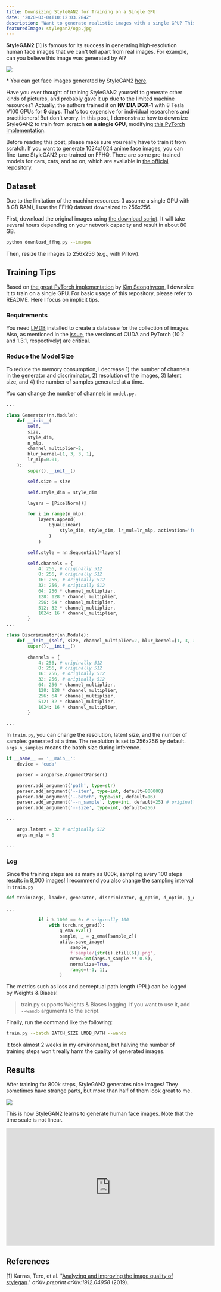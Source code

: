 ```yaml
---
title: Downsizing StyleGAN2 for Training on a Single GPU 
date: "2020-03-04T10:12:03.284Z"
description: "Want to generate realistic images with a single GPU? This post demonstrates how to downsize StyleGAN2 with slight performance degradation."
featuredImage: stylegan2/ogp.jpg
---
```

**StyleGAN2** [1] is famous for its success in generating high-resolution human face images that we can't tell apart from real images. For example, can you believe this image was generated by AI?

![](StyleGAN2.jpg)

\* You can get face images generated by StyleGAN2 [here](https://thispersondoesnotexist.com/).  

Have you ever thought of training StyleGAN2 yourself to generate other kinds of pictures, and probably gave it up due to the limited machine resources? Actually, the authors trained it on **NVIDIA DGX-1** with 8 Tesla V100 GPUs for **9 days**. That's too expensive for individual researchers and practitioners! But don't worry. In this post, I demonstrate how to downsize StyleGAN2 to train from scratch **on a single GPU**, modifying [this PyTorch implementation](https://github.com/rosinality/stylegan2-pytorch).

Before reading this post, please make sure you really have to train it from scratch. If you want to generate 1024x1024 anime face images, you can fine-tune StyleGAN2 pre-trained on FFHQ. There are some pre-trained models for cars, cats, and so on, which are available in [the official repository](https://github.com/NVlabs/stylegan2).

## Dataset
Due to the limitation of the machine resources (I assume a single GPU with 8 GB RAM), I use the FFHQ dataset downsized to 256x256.  

First, download the original images using [the download script](https://github.com/NVlabs/ffhq-dataset). It will take several hours depending on your network capacity and result in about 80 GB.

```bash
python download_ffhq.py --images
```

Then, resize the images to 256x256 (e.g., with Pillow). 

## Training Tips
Based on [the great PyTorch implementation](https://github.com/rosinality/stylegan2-pytorch) by [Kim Seonghyeon](https://github.com/rosinality), I downsize it to train on a single GPU. For basic usage of this repository, please refer to README. Here I focus on implicit tips.

### Requirements
You need [LMDB](https://lmdb.readthedocs.io/en/release/) installed to create a database for the collection of images. Also, as mentioned in the [issue](https://github.com/rosinality/stylegan2-pytorch/issues/5), the versions of CUDA and PyTorch (10.2 and 1.3.1, respectively) are critical.

### Reduce the Model Size
To reduce the memory consumption, I decrease 1) the number of channels in the generator and discriminator, 2) resolution of the images, 3) latent size, and 4) the number of samples generated at a time.  

You can change the number of channels in `model.py`.

```python:title=model.py
...

class Generator(nn.Module):
    def __init__(
        self,
        size,
        style_dim,
        n_mlp,
        channel_multiplier=2,
        blur_kernel=[1, 3, 3, 1],
        lr_mlp=0.01,
    ):
        super().__init__()

        self.size = size

        self.style_dim = style_dim

        layers = [PixelNorm()]

        for i in range(n_mlp):
            layers.append(
                EqualLinear(
                    style_dim, style_dim, lr_mul=lr_mlp, activation='fused_lrelu'
                )
            )

        self.style = nn.Sequential(*layers)

        self.channels = {
            4: 256, # originally 512
            8: 256, # originally 512
            16: 256, # originally 512
            32: 256, # originally 512
            64: 256 * channel_multiplier,
            128: 128 * channel_multiplier,
            256: 64 * channel_multiplier,
            512: 32 * channel_multiplier,
            1024: 16 * channel_multiplier,
        }
...

class Discriminator(nn.Module):
    def __init__(self, size, channel_multiplier=2, blur_kernel=[1, 3, 3, 1]):
        super().__init__()

        channels = {
            4: 256, # originally 512
            8: 256, # originally 512
            16: 256, # originally 512
            32: 256, # originally 512
            64: 256 * channel_multiplier,
            128: 128 * channel_multiplier,
            256: 64 * channel_multiplier,
            512: 32 * channel_multiplier,
            1024: 16 * channel_multiplier,
        }

...
```

In `train.py`, you can change the resolution, latent size, and the number of samples generated at a time. The resolution is set to 256x256 by default. `args.n_samples` means the batch size during inference.

```python:title=train.py
if __name__ == '__main__':
    device = 'cuda'

    parser = argparse.ArgumentParser()

    parser.add_argument('path', type=str)
    parser.add_argument('--iter', type=int, default=800000)
    parser.add_argument('--batch', type=int, default=16)
    parser.add_argument('--n_sample', type=int, default=25) # originally 64
    parser.add_argument('--size', type=int, default=256)

...

    args.latent = 32 # originally 512
    args.n_mlp = 8

...
```  

### Log
Since the training steps are as many as 800k, sampling every 100 steps results in 8,000 images! I recommend you also change the sampling interval in `train.py`

```python:title=train.py
def train(args, loader, generator, discriminator, g_optim, d_optim, g_ema, device):
    
...

            if i % 1000 == 0: # originally 100
                with torch.no_grad():
                    g_ema.eval()
                    sample, _ = g_ema([sample_z])
                    utils.save_image(
                        sample,
                        f'sample/{str(i).zfill(6)}.png',
                        nrow=int(args.n_sample ** 0.5),
                        normalize=True,
                        range=(-1, 1),
                    )

```

The metrics such as loss and perceptual path length (PPL) can be logged by Weights & Biases!

> train.py supports Weights & Biases logging. If you want to use it, add `--wandb` arguments to the script.

Finally, run the command like the following:

```bash
train.py --batch BATCH_SIZE LMDB_PATH --wandb
```

It took almost 2 weeks in my environment, but halving the number of training steps won't really harm the quality of generated images.

## Results
After training for 800k steps, StyleGAN2 generates nice images! They sometimes have strange parts, but more than half of them look great to me.

![](result.jpeg)

This is how StyleGAN2 learns to generate human face images. Note that the time scale is not linear.
<iframe width="560" height="315" src="https://www.youtube.com/embed/dR3-184rff4" frameborder="0" allow="accelerometer; autoplay; encrypted-media; gyroscope; picture-in-picture" allowfullscreen></iframe>

## References
[1] Karras, Tero, et al. "[Analyzing and improving the image quality of stylegan](https://arxiv.org/abs/1912.04958)." *arXiv preprint arXiv:1912.04958* (2019).